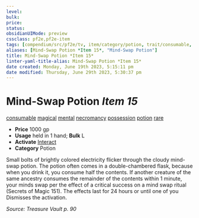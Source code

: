 ```yaml
---
level:
bulk:
price:
status:
obsidianUIMode: preview
cssclass: pf2e,pf2e-item
tags: [compendium/src/pf2e/tv, item/category/potion, trait/consumable, trait/magical, trait/mental, trait/necromancy, trait/possession, trait/potion, trait/rare]
aliases: [Mind-Swap Potion *Item 15*, "Mind-Swap Potion"]
title: Mind-Swap Potion *Item 15*
linter-yaml-title-alias: Mind-Swap Potion *Item 15*
date created: Monday, June 19th 2023, 5:15:11 pm
date modified: Thursday, June 29th 2023, 5:30:37 pm
---
```


# Mind-Swap Potion *Item 15*

[consumable](rules/traits/consumable.md) [magical](rules/traits/magical.md) [mental](rules/traits/mental.md) [necromancy](rules/traits/necromancy.md) [possession](rules/traits/possession.md) [potion](rules/traits/potion.md) [rare](rules/traits/rare.md)  

- **Price** 1000 gp
- **Usage** held in 1 hand; **Bulk** L
- **Activate** [Interact](rules/actions/interact.md)
- **Category** Potion

Small bolts of brightly colored electricity flicker through the cloudy mind-swap potion. The potion often comes in a double-chambered flask, because when you drink it, you consume half the contents. If another creature of the same ancestry consumes the remainder of the contents within 1 minute, your minds swap per the effect of a critical success on a mind swap ritual (Secrets of Magic 151). The effects last for 24 hours or until one of you Dismisses the activation.

*Source: Treasure Vault p. 90*
